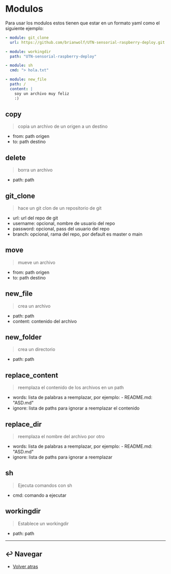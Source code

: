 # Modulos

Para usar los modulos estos tienen que estar en un formato yaml como el siguiente ejemplo:

```yaml
- module: git_clone
  url: https://github.com/brianwolf/UTN-sensorial-raspberry-deploy.git

- module: workingdir
  path: "UTN-sensorial-raspberry-deploy"

- module: sh
  cmd: "> hola.txt"

- module: new_file
  path: /
  content: |
    soy un archivo muy feliz
    :)
```

## copy

> copia un archivo de un origen a un destino

* from: path origen
* to: path destino

## delete

> borra un archivo

* path: path

## git_clone

> hace un git clon de un repositorio de git

* url: url del repo de git
* username: opcional, nombre de usuario del repo
* password: opcional, pass del usuario del repo
* branch: opcional, rama del repo, por default es master o main

## move

> mueve un archivo

* from: path origen
* to: path destino

## new_file

> crea un archivo

* path: path
* content: contenido del archivo

## new_folder

> crea un directorio

* path: path

## replace_content

> reemplaza el contenido de los archivos en un path

* words: lista de palabras a reemplazar, por ejemplo: - README.md: "ASD.md"
* ignore: lista de paths para ignorar a reemplazar el contenido

## replace_dir

> reemplaza el nombre del archivo por otro

* words: lista de palabras a reemplazar, por ejemplo: - README.md: "ASD.md"
* ignore: lista de paths para ignorar a reemplazar

## sh

> Ejecuta comandos con sh

* cmd: comando a ejecutar

## workingdir

> Establece un workingdir

* path: path

---

## :leftwards_arrow_with_hook: Navegar

* [Volver atras](../README.md)
